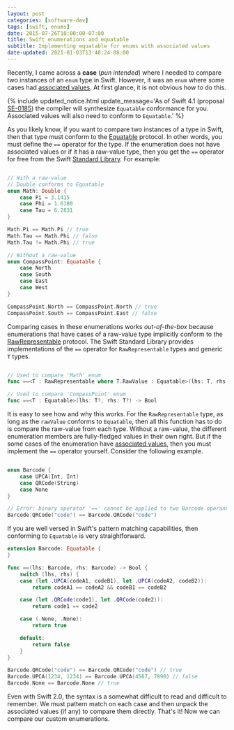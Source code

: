 ```yaml
---
layout: post
categories: [software-dev]
tags: [swift, enums]
date: 2015-07-26T10:00:00-07:00
title: Swift enumerations and equatable
subtitle: Implementing equatable for enums with associated values
date-updated: 2021-01-03T13:40:24-08:00
---
```


Recently, I came across a **case** (*pun intended*) where I needed to compare two instances of an `enum` type in Swift. However, it was an `enum` where some cases had [associated values](https://developer.apple.com/library/ios/documentation/Swift/Conceptual/Swift_Programming_Language/Enumerations.html#//apple_ref/doc/uid/TP40014097-CH12-ID148). At first glance, it is not obvious how to do this.

<!--excerpt-->

{% include updated_notice.html
update_message='As of Swift 4.1 (proposal <a href="https://github.com/apple/swift-evolution/blob/main/proposals/0185-synthesize-equatable-hashable.md" class="alert-link">SE-0185</a>) the compiler will synthesize <code>Equatable</code> conformance for you. Associated values will also need to conform to <code>Equatable</code>.'
%}

As you likely know, if you want to compare two instances of a type in Swift, then that type must conform to the [Equatable](http://nshipster.com/swift-comparison-protocols/) protocol. In other words, you must define the `==` operator for the type.
If the enumeration does not have associated values or if it has a raw-value type, then you get the `==` operator for free from the Swift [Standard Library](https://developer.apple.com/library/prerelease/ios/documentation/General/Reference/SwiftStandardLibraryReference/index.html). For example:

```swift

// With a raw-value
// Double conforms to Equatable
enum Math: Double {
    case Pi = 3.1415
    case Phi = 1.6180
    case Tau = 6.2831
}

Math.Pi == Math.Pi // true
Math.Tau == Math.Phi // false
Math.Tau != Math.Phi // true

// Without a raw-value
enum CompassPoint: Equatable {
    case North
    case South
    case East
    case West
}

CompassPoint.North == CompassPoint.North // true
CompassPoint.South == CompassPoint.East // false

```

Comparing cases in these enumerations works *out-of-the-box* because enumerations that have cases of a raw-value type implicitly conform to the [RawRepresentable](https://developer.apple.com/library/prerelease/ios/documentation/Swift/Reference/Swift_RawRepresentable_Protocol/index.html#//apple_ref/swift/intf/s:PSs16RawRepresentable) protocol. The Swift Standard Library provides implementations of the `==` operator for `RawRepresentable` types and generic `T` types.

```swift

// Used to compare 'Math' enum
func ==<T : RawRepresentable where T.RawValue : Equatable>(lhs: T, rhs: T) -> Bool

// Used to compare 'CompassPoint' enum
func ==<T : Equatable>(lhs: T?, rhs: T?) -> Bool

```

It is easy to see how and why this works. For the `RawRepresentable` type, as long as the `rawValue` conforms to `Equatable`, then all this function has to do is compare the raw-value from each type. Without a raw-value, the different enumeration members are fully-fledged values in their own right. But if the some cases of the enumeration have [associated values](https://developer.apple.com/library/ios/documentation/Swift/Conceptual/Swift_Programming_Language/Enumerations.html#//apple_ref/doc/uid/TP40014097-CH12-ID148), then you must implement the `==` operator yourself. Consider the following example.

```swift

enum Barcode {
    case UPCA(Int, Int)
    case QRCode(String)
    case None
}

// Error: binary operator '==' cannot be applied to two Barcode operands
Barcode.QRCode("code") == Barcode.QRCode("code")
```

If you are well versed in Swift's pattern matching capabilities, then conforming to `Equatable` is very straightforward.

```swift
extension Barcode: Equatable {
}

func ==(lhs: Barcode, rhs: Barcode) -> Bool {
    switch (lhs, rhs) {
    case (let .UPCA(codeA1, codeB1), let .UPCA(codeA2, codeB2)):
        return codeA1 == codeA2 && codeB1 == codeB2

    case (let .QRCode(code1), let .QRCode(code2)):
        return code1 == code2

    case (.None, .None):
        return true

    default:
        return false
    }
}

Barcode.QRCode("code") == Barcode.QRCode("code") // true
Barcode.UPCA(1234, 1234) == Barcode.UPCA(4567, 7890) // false
Barcode.None == Barcode.None // true

```

Even with Swift 2.0, the syntax is a somewhat difficult to read and difficult to remember. We must pattern match on each case and then unpack the associated values (if any) to compare them directly. That's it! Now we can compare our custom enumerations.
